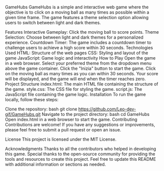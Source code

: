 GameHubs
GameHubs is a simple and interactive web game where the objective is to click on a moving ball as many times as possible within a given time frame. The game features a theme selection option allowing users to switch between light and dark themes.

Features
Interactive Gameplay: Click the moving ball to score points.
Theme Selection: Choose between light and dark themes for a personalized experience.
Countdown Timer: The game includes a countdown timer to challenge users to achieve a high score within 30 seconds.
Technologies Used
HTML: Structure of the web pages
CSS: Styling and layout of the game
JavaScript: Game logic and interactivity
How to Play
Open the game in a web browser.
Select your preferred theme from the dropdown menu above the game container.
Click the "Inizia" button to start the game.
Click on the moving ball as many times as you can within 30 seconds.
Your score will be displayed, and the game will end when the timer reaches zero.
Project Structure
index.html: The main HTML file containing the structure of the game.
style.css: The CSS file for styling the game.
script.js: The JavaScript file containing the game logic.
Installation
To run the game locally, follow these steps:

Clone the repository:
bash
git clone https://github.com/Leo-dev-gif/GameHubs.git
Navigate to the project directory:
bash
cd GameHubs
Open index.html in a web browser to start the game.
Contributing
Contributions are welcome! If you have any suggestions or improvements, please feel free to submit a pull request or open an issue.

License
This project is licensed under the MIT License.

Acknowledgments
Thanks to all the contributors who helped in developing this game.
Special thanks to the open-source community for providing the tools and resources to create this project.
Feel free to update this README with additional information or sections as needed.
